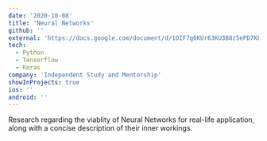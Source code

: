 ```yaml
---
date: '2020-10-08'
title: 'Neural Networks'
github: ''
external: 'https://docs.google.com/document/d/1OIF7g6KUr63KU3B8z5ePD7KbpYIcXjzg87s3rsE3l0Q/edit'
tech:
  - Python
  - Tensorflow
  - Keras
company: 'Independent Study and Mentorship'
showInProjects: true
ios: ''
android: ''
---
```


Research regarding the viablity of Neural Networks for real-life application, along with a concise description of their inner workings. 